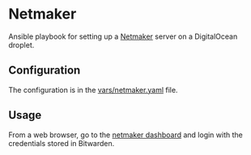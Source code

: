 # Netmaker
Ansible playbook for setting up a [Netmaker](https://www.netmaker.io/) server on a DigitalOcean droplet.

## Configuration
The configuration is in the [vars/netmaker.yaml](vars/netmaker.yaml) file.

## Usage
From a web browser, go to the [netmaker dashboard](https:dashboard.netmaker.stechsolutions.ca) and login with the credentials stored in Bitwarden.